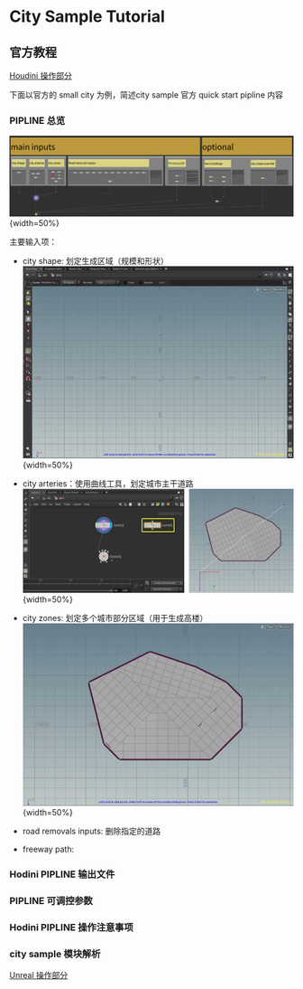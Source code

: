 # City Sample Tutorial

## 官方教程
[Houdini 操作部分](https://docs.unrealengine.com/5.0/en-US/city-sample-quick-start-for-generating-a-city-and-freeway-using-houdini/)

下面以官方的 small city 为例，简述city sample 官方 quick start pipline 内容

### PIPLINE 总览
![overview](./pic/city_sample/overview.png){width=50%}

主要输入项：
- city shape: 划定生成区域（规模和形状）
![drawing-the-curve-shape](./pic/city_sample/2-drawing-the-curve-shape.gif){width=50%}

- city arteries：使用曲线工具，划定城市主干道路
![add-second-curve-for-arteries-complete](./pic/city_sample/4-add-second-curve-for-arteries-complete.webp){width=50%}

- city zones: 划定多个城市部分区域（用于生成高楼）
![draw-city-zones](./pic/city_sample/6-draw-city-zones.gif){width=50%}

- road removals inputs: 删除指定的道路

- freeway path: 


### Hodini PIPLINE 输出文件

### PIPLINE 可调控参数

### Hodini PIPLINE 操作注意事项

### city sample 模块解析


[Unreal 操作部分](https://docs.unrealengine.com/5.0/en-US/city-sample-quick-start-for-generating-a-city-and-freeway-in-unreal-engine-5/#step6-runningthezonegraphgenerationfortraffic)